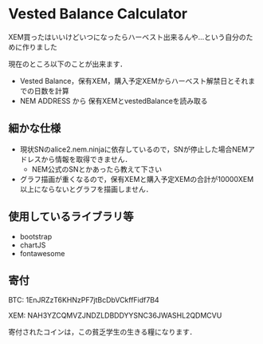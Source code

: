 # Vested Balance Calculator
XEM買ったはいいけどいつになったらハーベスト出来るんや…という自分のために作りました

現在のところ以下のことが出来ます．
* Vested Balance，保有XEM，購入予定XEMからハーベスト解禁日とそれまでの日数を計算
* NEM ADDRESS から 保有XEMとvestedBalanceを読み取る


## 細かな仕様
* 現状SNのalice2.nem.ninjaに依存しているので，SNが停止した場合NEMアドレスから情報を取得できません．
  * NEM公式のSNとかあったら教えて下さい
* グラフ描画が重くなるので，保有XEMと購入予定XEMの合計が10000XEM以上にならないとグラフを描画しません．

## 使用しているライブラリ等
* bootstrap
* chartJS
* fontawesome

## 寄付
BTC: 1EnJRZzT6KHNzPF7jtBcDbVCkffFidf7B4

XEM: NAH3YZCQMVZJNDZLDBDDYYSNC36JWASHL2QDMCVU

寄付されたコインは，この貧乏学生の生きる糧になります．